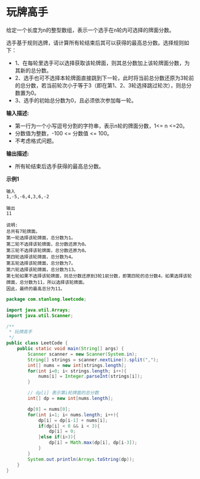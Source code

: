 # 玩牌高手

给定一个长度为n的整型数组，表示一个选手在n轮内可选择的牌面分数。

选手基于规则选牌，请计算所有轮结束后其可以获得的最高总分数。选择规则如下：

- 1、在每轮里选手可以选择获取该轮牌面，则其总分数加上该轮牌面分数，为其新的总分数。
- 2、选手也可不选择本轮牌面直接跳到下一轮，此时将当前总分数还原为3轮前的总分数，若当前轮次小于等于3（即在第1、2、3轮选择跳过轮次），则总分数置为0。
- 3、选手的初始总分数为0，且必须依次参加每一轮。

**输入描述:**

- 第一行为一个小写逗号分割的字符串，表示n轮的牌面分数，1<= n <=20。
- 分数值为整数，-100 <= 分数值 <= 100。
- 不考虑格式问题。

**输出描述:**

- 所有轮结束后选手获得的最高总分数。

**示例1**

```
输入
1,-5,-6,4,3,6,-2

输出
11

说明:
总共有7轮牌面。
第一轮选择该轮牌面，总分数为1。
第二轮不选择该轮牌面，总分数还原为0。
第三轮不选择该轮牌面，总分数还原为0。
第四轮选择该轮牌面，总分数为4。
第五轮选择该轮牌面，总分数为7。
第六轮选择该轮牌面，总分数为13。
第七轮如果不选择该轮牌面，则总分数还原到3轮1前分数，即第四轮的总分数4，如果选择该轮牌面，总分数为11，所以选择该轮牌面。
因此，最终的最高总分为11。
```

```java
package com.stanlong.leetcode;

import java.util.Arrays;
import java.util.Scanner;

/**
 * 玩牌高手
 */
public class LeetCode {
    public static void main(String[] args) {
        Scanner scanner = new Scanner(System.in);
        String[] strings = scanner.nextLine().split(",");
        int[] nums = new int[strings.length];
        for(int i=0; i< strings.length; i++){
            nums[i] = Integer.parseInt(strings[i]);
        }

        // dp[i] 表示第i轮牌面的总分数
        int[] dp = new int[nums.length];

        dp[0] = nums[0];
        for(int i=1; i< nums.length; i++){
            dp[i] = dp[i-1] + nums[i];
            if(dp[i] < 0 && i < 3){
                dp[i] = 0;
            }else if(i>3){
                dp[i] = Math.max(dp[i], dp[i-3]);
            }
        }
        System.out.println(Arrays.toString(dp));
    }
}
```

